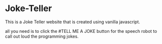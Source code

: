 # Joke-Teller
 
 This is a Joke Teller website that is created using vanilla javascript.
 
 all you need is to click the #TELL ME A JOKE  button for the speech robot to call out loud the programming jokes.
 
 
